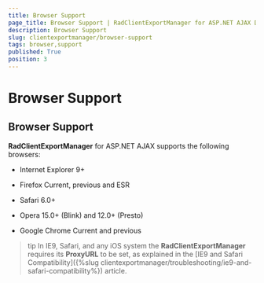 ```yaml
---
title: Browser Support
page_title: Browser Support | RadClientExportManager for ASP.NET AJAX Documentation
description: Browser Support
slug: clientexportmanager/browser-support
tags: browser,support
published: True
position: 3
---
```


# Browser Support



## Browser Support

**RadClientExportManager** for ASP.NET AJAX supports the following browsers:

* Internet Explorer 9+

* Firefox Current, previous and ESR

* Safari 6.0+

* Opera 15.0+ (Blink) and 12.0+ (Presto)

* Google Chrome Current and previous

>tip In IE9, Safari, and any iOS system the **RadClientExportManager** requires its **ProxyURL** to be set, as explained in the [IE9 and Safari Compatibility]({%slug clientexportmanager/troubleshooting/ie9-and-safari-compatibility%}) article.
